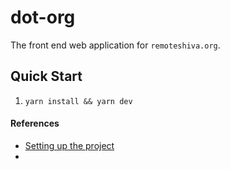 # dot-org

The front end web application for `remoteshiva.org`.

## Quick Start
1. `yarn install && yarn dev`


#### References
* [Setting up the project](https://dev.to/renatobentorocha/setup-a-react-js-project-with-typescript-eslint-and-prettier-without-create-react-app-l6i)
* 

